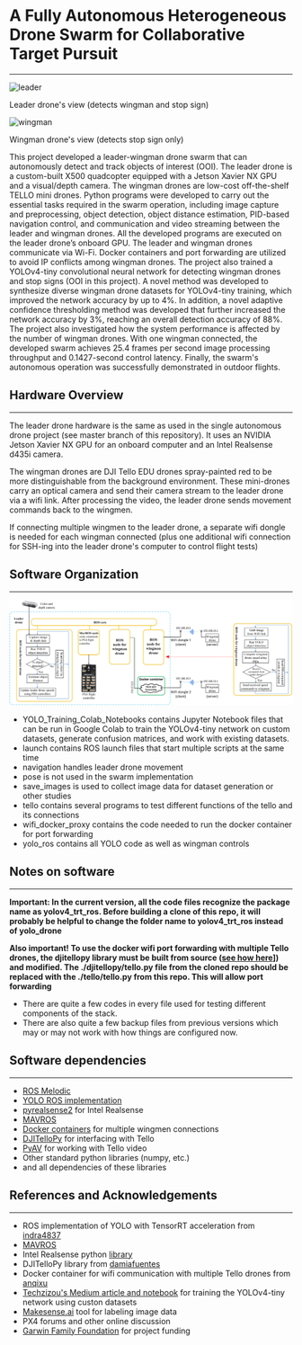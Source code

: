 # A Fully Autonomous Heterogeneous Drone Swarm for Collaborative Target Pursuit
---
![leader](leader.gif)

Leader drone's view (detects wingman and stop sign)

![wingman](wingman.gif) 

Wingman drone's view (detects stop sign only)


This project developed a leader-wingman drone swarm that can autonomously detect and track objects of interest (OOI). The leader drone is a custom-built X500 quadcopter equipped with a Jetson Xavier NX GPU and a visual/depth camera. The wingman drones are low-cost off-the-shelf TELLO mini drones. Python programs were developed to carry out the essential tasks required in the swarm operation, including image capture and preprocessing, object detection, object distance estimation, PID-based navigation control, and communication and video streaming between the leader and wingman drones. All the developed programs are executed on the leader drone’s onboard GPU. The leader and wingman drones communicate via Wi-Fi. Docker containers and port forwarding are utilized to avoid IP conflicts among wingman drones. The project also trained a YOLOv4-tiny convolutional neural network for detecting wingman drones and stop signs (OOI in this project). A novel method was developed to synthesize diverse wingman drone datasets for YOLOv4-tiny training, which improved the network accuracy by up to 4%. In addition, a novel adaptive confidence thresholding method was developed that further increased the network accuracy by 3%, reaching an overall detection accuracy of 88%. The project also investigated how the system performance is affected by the number of wingman drones. With one wingman connected, the developed swarm achieves 25.4 frames per second image processing throughput and 0.1427-second control latency. Finally, the swarm's autonomous operation was successfully demonstrated in outdoor flights.
## Hardware Overview
---
The leader drone hardware is the same as used in the single autonomous drone project (see master branch of this repository). It uses an NVIDIA Jetson Xavier NX GPU for an onboard computer and an Intel Realsense d435i camera.

The wingman drones are DJI Tello EDU drones spray-painted red to be more distinguishable from the background environment. These mini-drones carry an optical camera and send their camera stream to the leader drone via a wifi link. After processing the video, the leader drone sends movement commands back to the wingmen. 

If connecting multiple wingmen to the leader drone, a separate wifi dongle is needed for each wingman connected (plus one additional wifi connection for SSH-ing into the leader drone's computer to control flight tests)

## Software Organization
---
![flowchart](software3.png)
- YOLO_Training_Colab_Notebooks contains Jupyter Notebook files that can be run in Google Colab to train the YOLOv4-tiny network on custom datasets, generate confusion matrices, and work with existing datasets.
- launch contains ROS launch files that start multiple scripts at the same time
- navigation handles leader drone movement
- pose is not used in the swarm implementation
- save_images is used to collect image data for dataset generation or other studies
- tello contains several programs to test different functions of the tello and its connections
- wifi_docker_proxy contains the code needed to run the docker container for port forwarding
- yolo_ros contains all YOLO code as well as wingman controls

## Notes on software
---
**Important: In the current version, all the code files recognize the package name as yolov4_trt_ros. Before building a clone of this repo, it will probably be helpful to change the folder name to yolov4_trt_ros instead of yolo_drone**

**Also important! To use the docker wifi port forwarding with multiple Tello drones, the djitellopy library must be built from source ([see how here](https://github.com/damiafuentes/DJITelloPy/tree/master)]) and modified. The ./djitellopy/tello.py file from the cloned repo should be replaced with the ./tello/tello.py from this repo. This will allow port forwarding**

- There are quite a few codes in every file used for testing different components of the stack.
- There are also quite a few backup files from previous versions which may or may not work with how things are configured now.
  
## Software dependencies
---
- [ROS Melodic](http://wiki.ros.org/melodic) 
- [YOLO ROS implementation](https://github.com/indra4837/yolov4_trt_ros)
- [pyrealsense2](https://lieuzhenghong.com/how_to_install_librealsense_on_the_jetson_nx/) for Intel Realsense
- [MAVROS](https://docs.px4.io/v1.12/en/ros/mavros_installation.html)
- [Docker containers](https://www.docker.com/) for multiple wingmen connections
- [DJITelloPy](https://github.com/damiafuentes/DJITelloPy/tree/master) for interfacing with Tello
- [PyAV](https://pypi.org/project/av/) for working with Tello video
- Other standard python libraries (numpy, etc.)
- and all dependencies of these libraries

## References and Acknowledgements
---
- ROS implementation of YOLO with TensorRT acceleration from [indra4837](https://github.com/indra4837/yolov4_trt_ros)
- [MAVROS](http://wiki.ros.org/mavros)
- Intel Realsense python [library](https://github.com/IntelRealSense/librealsense)
- DJITelloPy library from [damiafuentes](https://github.com/damiafuentes/DJITelloPy)
- Docker container for wifi communication with multiple Tello drones from [anqixu](https://github.com/anqixu/tello_driver)
- [Techzizou's Medium article and notebook](https://medium.com/analytics-vidhya/train-a-custom-yolov4-tiny-object-detector-using-google-colab-b58be08c9593) for training the YOLOv4-tiny network using custon datasets
- [Makesense.ai](makesense.ai) tool for labeling image data
- PX4 forums and other online discussion
- [Garwin Family Foundation](https://garwinfamilyfoundation.org/) for project funding
